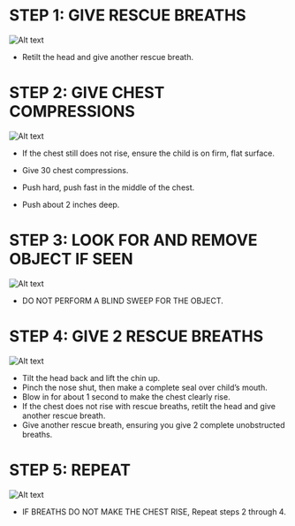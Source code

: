 # STEP 1: GIVE RESCUE BREATHS
![Alt text](C:\Users\WeCanCodeIT\source\repos\FirstAide\frontend\public\Images\ChildChoking\childChoking12.jpg)

- Retilt the head and give another rescue breath.

# STEP 2: GIVE CHEST COMPRESSIONS
![Alt text](C:\Users\WeCanCodeIT\source\repos\FirstAide\frontend\public\Images\ChildChoking\ChokingChild5.jpg)

- If the chest still does not rise, ensure   the child is on firm, flat surface.

- Give 30 chest compressions.

- Push hard, push fast in the middle of  the chest.

- Push about 2 inches deep.

# STEP 3: LOOK FOR AND REMOVE OBJECT IF SEEN
![Alt text](C:\Users\WeCanCodeIT\source\repos\FirstAide\frontend\public\Images\ChildChoking\childChoking3.jpg)

- DO NOT PERFORM A BLIND SWEEP FOR THE       OBJECT.

# STEP 4: GIVE 2 RESCUE BREATHS 
![Alt text](C:\Users\WeCanCodeIT\source\repos\FirstAide\frontend\public\Images\ChildChoking\childChoking12.jpg)

- Tilt the head back and lift the chin up.
- Pinch the nose shut, then make a
  complete seal over child’s mouth.
- Blow in for about 1 second to make the
  chest clearly rise.
- If the chest does not rise with rescue     breaths, retilt the head and give          another rescue breath.
- Give another rescue breath, ensuring you   give 2 complete unobstructed breaths. 

# STEP 5: REPEAT
![Alt text](C:\Users\WeCanCodeIT\source\repos\FirstAide\frontend\public\Images\ChildChoking\childChoking15.jpg)

- IF BREATHS DO NOT MAKE THE CHEST           RISE, Repeat steps 2 through 4. 